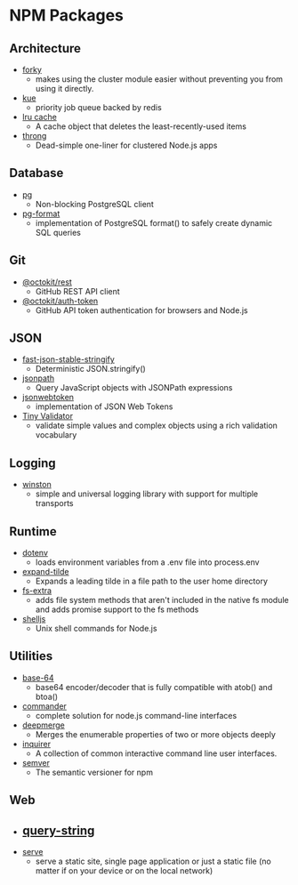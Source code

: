 # NPM Packages

## Architecture

- [forky](https://www.npmjs.com/package/forky)
  - makes using the cluster module easier without preventing you from using it directly.
- [kue](https://www.npmjs.com/package/kue)
  - priority job queue backed by redis
- [lru cache](https://www.npmjs.com/package/lru-cache)
  - A cache object that deletes the least-recently-used items
- [throng](https://www.npmjs.com/package/throng)
  - Dead-simple one-liner for clustered Node.js apps

## Database

- [pg](https://www.npmjs.com/package/pg)
  - Non-blocking PostgreSQL client
- [pg-format](https://www.npmjs.com/package/pg-format)
  - implementation of PostgreSQL format() to safely create dynamic SQL queries

## Git

- [@octokit/rest](https://www.npmjs.com/package/@octokit/rest)
  - GitHub REST API client
- [@octokit/auth-token](https://www.npmjs.com/package/@octokit/auth-token)
  - GitHub API token authentication for browsers and Node.js

## JSON

- [fast-json-stable-stringify](https://www.npmjs.com/package/fast-json-stable-stringify/v/2.1.0)
  - Deterministic JSON.stringify()
- [jsonpath](https://www.npmjs.com/package/jsonpath)
  - Query JavaScript objects with JSONPath expressions
- [jsonwebtoken](https://www.npmjs.com/package/jsonwebtoken)
  - implementation of JSON Web Tokens
- [Tiny Validator](https://www.npmjs.com/package/tv4)
  - validate simple values and complex objects using a rich validation vocabulary

## Logging

- [winston](https://www.npmjs.com/package/winston)
  - simple and universal logging library with support for multiple transports

## Runtime

- [dotenv](https://www.npmjs.com/package/dotenv)
  - loads environment variables from a .env file into process.env
- [expand-tilde](https://www.npmjs.com/package/expand-tilde)
  - Expands a leading tilde in a file path to the user home directory
- [fs-extra](https://www.npmjs.com/package/fs-extra)
  - adds file system methods that aren't included in the native fs module and adds promise support to the fs methods
- [shelljs](https://www.npmjs.com/package/shelljs)
  - Unix shell commands for Node.js

## Utilities

- [base-64](https://www.npmjs.com/package/base-64)
  - base64 encoder/decoder that is fully compatible with atob() and btoa()
- [commander](https://www.npmjs.com/package/commander)
  - complete solution for node.js command-line interfaces
- [deepmerge](https://www.npmjs.com/package/deepmerge)
  - Merges the enumerable properties of two or more objects deeply
- [inquirer](https://www.npmjs.com/package/inquirer)
  - A collection of common interactive command line user interfaces.
- [semver](https://www.npmjs.com/package/semver)
  - The semantic versioner for npm

## Web

- ## [query-string](https://www.npmjs.com/package/query-string)
- [serve](https://www.npmjs.com/package/serve)
  - serve a static site, single page application or just a static file (no matter if on your device or on the local network)
